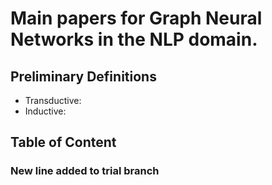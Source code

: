 # Main papers for Graph Neural Networks in the NLP domain.

## Preliminary Definitions
- Transductive:
- Inductive:

## Table of Content

### New line added to trial branch